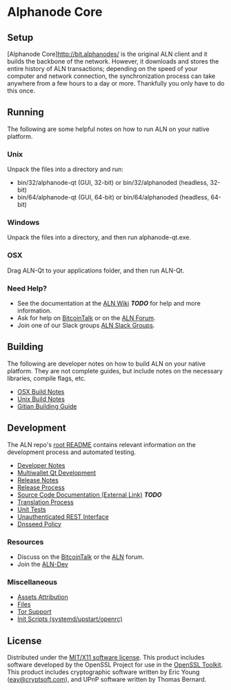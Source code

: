 Alphanode Core
=====================

Setup
---------------------
[Alphanode Core]http://bit.alphanodes/ is the original ALN client and it builds the backbone of the network. However, it downloads and stores the entire history of ALN transactions; depending on the speed of your computer and network connection, the synchronization process can take anywhere from a few hours to a day or more. Thankfully you only have to do this once.

Running
---------------------
The following are some helpful notes on how to run ALN on your native platform.

### Unix

Unpack the files into a directory and run:

- bin/32/alphanode-qt (GUI, 32-bit) or bin/32/alphanoded (headless, 32-bit)
- bin/64/alphanode-qt (GUI, 64-bit) or bin/64/alphanoded (headless, 64-bit)

### Windows

Unpack the files into a directory, and then run alphanode-qt.exe.

### OSX

Drag ALN-Qt to your applications folder, and then run ALN-Qt.

### Need Help?

* See the documentation at the [ALN Wiki](https://en.bitcoin.it/wiki/Main_Page) ***TODO***
for help and more information.
* Ask for help on [BitcoinTalk](https://bitcointalk.org/index.php?topic=1604893.0) or on the [ALN Forum](https://google.forum.com/).
* Join one of our Slack groups [ALN Slack Groups](https://google.slack.com/).

Building
---------------------
The following are developer notes on how to build ALN on your native platform. They are not complete guides, but include notes on the necessary libraries, compile flags, etc.

- [OSX Build Notes](build-osx.md)
- [Unix Build Notes](build-unix.md)
- [Gitian Building Guide](gitian-building.md)

Development
---------------------
The ALN repo's [root README](https://github.com/ALPHANODE/ALN/blob/master/README.md) contains relevant information on the development process and automated testing.

- [Developer Notes](developer-notes.md)
- [Multiwallet Qt Development](multiwallet-qt.md)
- [Release Notes](release-notes.md)
- [Release Process](release-process.md)
- [Source Code Documentation (External Link)](https://dev.visucore.com/bitcoin/doxygen/) ***TODO***
- [Translation Process](translation_process.md)
- [Unit Tests](unit-tests.md)
- [Unauthenticated REST Interface](REST-interface.md)
- [Dnsseed Policy](dnsseed-policy.md)

### Resources

* Discuss on the [BitcoinTalk](https://bitcointalk.org/index.php?topic=1604893.0) or the [ALN](https://google.forum.com/) forum.
* Join the [ALN-Dev](https://google.slack.com/) 

### Miscellaneous
- [Assets Attribution](assets-attribution.md)
- [Files](files.md)
- [Tor Support](tor.md)
- [Init Scripts (systemd/upstart/openrc)](init.md)

License
---------------------
Distributed under the [MIT/X11 software license](http://www.opensource.org/licenses/mit-license.php).
This product includes software developed by the OpenSSL Project for use in the [OpenSSL Toolkit](https://www.openssl.org/). This product includes
cryptographic software written by Eric Young ([eay@cryptsoft.com](mailto:eay@cryptsoft.com)), and UPnP software written by Thomas Bernard.
